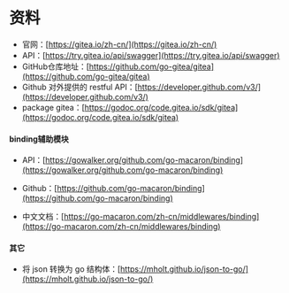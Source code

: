 # 资料

- 官网：[https://gitea.io/zh-cn/](https://gitea.io/zh-cn/)
- API：[https://try.gitea.io/api/swagger](https://try.gitea.io/api/swagger)
- GitHub仓库地址：[https://github.com/go-gitea/gitea](https://github.com/go-gitea/gitea)
- Github 对外提供的 restful API：[https://developer.github.com/v3/](https://developer.github.com/v3/)
- package gitea：[https://godoc.org/code.gitea.io/sdk/gitea](https://godoc.org/code.gitea.io/sdk/gitea)

#### binding辅助模块

- API：[https://gowalker.org/github.com/go-macaron/binding](https://gowalker.org/github.com/go-macaron/binding)

- Github：[https://github.com/go-macaron/binding](https://github.com/go-macaron/binding)

- 中文文档：[https://go-macaron.com/zh-cn/middlewares/binding](https://go-macaron.com/zh-cn/middlewares/binding)

#### 其它

- 将 json 转换为 go 结构体：[https://mholt.github.io/json-to-go/](https://mholt.github.io/json-to-go/)

  